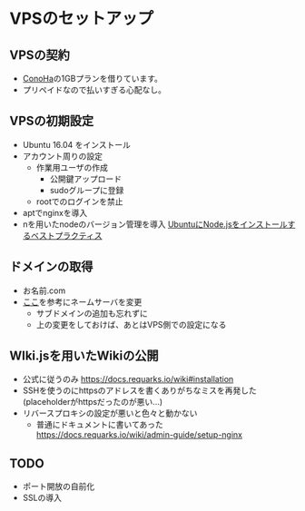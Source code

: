 <!-- TITLE: VPSのセットアップ -->
<!-- SUBTITLE:  -->

# VPSのセットアップ
## VPSの契約
* [ConoHa](https://www.conoha.jp/)の1GBプランを借りています。
* プリペイドなので払いすぎる心配なし。

## VPSの初期設定
* Ubuntu 16.04 をインストール
* アカウント周りの設定
	* 作業用ユーザの作成
		* 公開鍵アップロード
		* sudoグループに登録
	* rootでのログインを禁止
* aptでnginxを導入
* nを用いたnodeのバージョン管理を導入
[UbuntuにNode.jsをインストールするベストプラクティス](http://kamatte.me/2017/08/17/ubuntu%E3%81%ABnode-js%E3%82%92%E3%82%A4%E3%83%B3%E3%82%B9%E3%83%88%E3%83%BC%E3%83%AB%E3%81%99%E3%82%8B%E3%83%99%E3%82%B9%E3%83%88%E3%83%97%E3%83%A9%E3%82%AF%E3%83%86%E3%82%A3%E3%82%B9/)

## ドメインの取得
* お名前.com
* [ここ](https://qiita.com/sugra511/items/3b05423d4adeeec5cdd4)を参考にネームサーバを変更
	* サブドメインの追加も忘れずに
	* 上の変更をしておけば、あとはVPS側での設定になる

## WIki.jsを用いたWikiの公開
* 公式に従うのみ https://docs.requarks.io/wiki#installation
* SSHを使うのにhttpsのアドレスを書くありがちなミスを再発した(placeholderがhttpsだったのが悪い...)
* リバースプロキシの設定が悪いと色々と動かない
	* 普通にドキュメントに書いてあった https://docs.requarks.io/wiki/admin-guide/setup-nginx

## TODO
* ポート開放の自前化
* SSLの導入